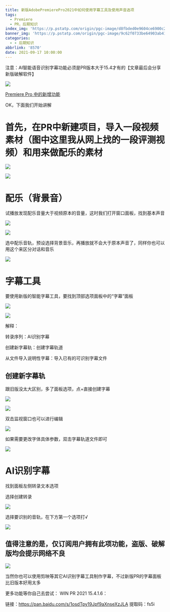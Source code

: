 ```yaml
---
title: 新版AdobePremierePro2021中如何使用字幕工具及使用声音选项
tags:
  - Premiere
  - PR，后期知识
index_img: 'https://p.pstatp.com/origin/pgc-image/d8fbded0e9604ce6900c24ae7ffef312'
banner_img: 'https://p.pstatp.com/origin/pgc-image/9c62f0733be64903ab4199029f49e7a7'
categories:
  - - 后期知识
abbrlink: '8570'
date: 2021-09-17 10:00:00
---
```


注意：AI智能语音识别字幕功能必须是PR版本大于15.4才有的【文章最后会分享新版破解软件】

![](https://p.pstatp.com/origin/pgc-image/9c62f0733be64903ab4199029f49e7a7)

[Premiere Pro 中的新增功能](https://helpx.adobe.com/cn/premiere-pro/using/whats-new.html)

OK，下面我们开始讲解

# 首先，在PR中新建项目，导入一段视频素材（图中这里我从网上找的一段评测视频）和用来做配乐的素材

![](https://p.pstatp.com/origin/pgc-image/5ed92484a911406e85678f017cdca741)

![](https://p.pstatp.com/origin/pgc-image/65ff17f1d27848bd83497965462bb193)

# 配乐（背景音）

试播放发现配乐音量大于视频原本的音量，这时我们打开窗口面板，找到基本声音

![](https://p.pstatp.com/origin/pgc-image/0cf80ada3b6747138a57b887668a60ff)

![](https://p.pstatp.com/origin/pgc-image/54c3649eeb894a70971b1d86393ea669)

选中配乐音轨，预设选择背景音乐，再播放就不会大于原本声音了，同样你也可以用这个来区分对话和音乐

![](https://p.pstatp.com/origin/pgc-image/6cf75b6db6e047c8a750f1fd22628f01)

# 字幕工具

要使用新版的智能字幕工具，要找到顶部选项面板中的“字幕”面板

![](https://p.pstatp.com/origin/pgc-image/7218604f28a2402e924dbe0e92166984)

![](https://p.pstatp.com/origin/pgc-image/d045fe8b5b294c7d8be4d42d38af9071)

解释：

转录序列：AI识别字幕

创建新字幕轨：创建字幕轨道

从文件导入说明性字幕：导入已有的可识别字幕文件

## 创建新字幕轨

跟旧版没太大区别，多了面板选项，点+直接创建字幕

![](https://p.pstatp.com/origin/pgc-image/1452be5f2b274b99ab4e2cef2c3894fd)

![](https://p.pstatp.com/origin/pgc-image/00869a686a4240dab3e03f493863c5b7)

双击监视窗口也可以进行编辑

![](https://p.pstatp.com/origin/pgc-image/e7539c4689554cdf99e6b65ab52d7418)

如果需要更改字体具体参数，双击字幕轨道文件即可

![](https://p.pstatp.com/origin/pgc-image/1bd7ba7cc70b43ff97acb8e151147f62)

# AI识别字幕

找到面板左侧转录文本选项

选择创建转录

![](https://p.pstatp.com/origin/pgc-image/5c2dfdf023d248b288e4d2df9e532d08)

选择要识别的音轨，在下方第一个选项打√

![](https://p.pstatp.com/origin/pgc-image/e10fa1d59c664159bf2ef1b721dec3b9)

## 值得注意的是，仅订阅用户拥有此项功能，盗版、破解版均会提示网络不良

![](https://p.pstatp.com/origin/pgc-image/9fc1ad0aa43a4f9c9caa0477b0d97727)

当然你也可以使用剪映等其它AI识别字幕工具制作字幕，不过新版PR的字幕面板比旧版本好用太多

更多功能等你自己去尝试： WIN PR 2021 15.4.1.6：

链接：https://pan.baidu.com/s/1osdTpy19Jpf9aXnseXzJLA 提取码：fs5i